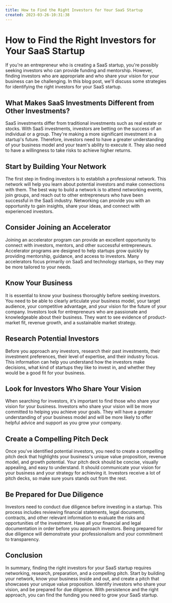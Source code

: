 ```yaml
---
title: How to Find the Right Investors for Your SaaS Startup 
created: 2023-03-26-10:31:38
---
```


# How to Find the Right Investors for Your SaaS Startup

If you're an entrepreneur who is creating a SaaS startup, you're possibly seeking investors who can provide funding and mentorship. However, finding investors who are appropriate and who share your vision for your business can be challenging.  In this blog post, we'll discuss some strategies for identifying the right investors for your SaaS startup.

## What Makes SaaS Investments Different from Other Investments?

SaaS investments differ from traditional investments such as real estate or stocks. With SaaS investments, investors are betting on the success of an individual or a group. They're making a more significant investment in a startup's future. Therefore, investors need to have a greater understanding of your business model and your team's ability to execute it. They also need to have a willingness to take risks to achieve higher returns.

## Start by Building Your Network

The first step in finding investors is to establish a professional network. This network will help you learn about potential investors and make connections with them. The best way to build a network is to attend networking events, join groups, and reach out to other entrepreneurs who have been successful in the SaaS industry. Networking can provide you with an opportunity to gain insights, share your ideas, and connect with experienced investors.

## Consider Joining an Accelerator

Joining an accelerator program can provide an excellent opportunity to connect with investors, mentors, and other successful entrepreneurs. Accelerator programs are designed to help startups grow quickly by providing mentorship, guidance, and access to investors. Many accelerators focus primarily on SaaS and technology startups, so they may be more tailored to your needs.

## Know Your Business

It is essential to know your business thoroughly before seeking investors. You need to be able to clearly articulate your business model, your target audience, your competitive advantage, and your vision for the future of your company. Investors look for entrepreneurs who are passionate and knowledgeable about their business. They want to see evidence of product-market fit, revenue growth, and a sustainable market strategy.

## Research Potential Investors

Before you approach any investors, research their past investments, their investment preferences, their level of expertise, and their industry focus. This information can help you understand how the investors make decisions, what kind of startups they like to invest in, and whether they would be a good fit for your business.

## Look for Investors Who Share Your Vision

When searching for investors, it's important to find those who share your vision for your business. Investors who share your vision will be more committed to helping you achieve your goals. They will have a greater understanding of your business model and will be more likely to offer helpful advice and support as you grow your company.

## Create a Compelling Pitch Deck

Once you've identified potential investors, you need to create a compelling pitch deck that highlights your business's unique value proposition, revenue model, and growth potential. Your pitch deck should be concise, visually appealing, and easy to understand. It should communicate your vision for your business and your strategy for achieving it. Investors receive a lot of pitch decks, so make sure yours stands out from the rest.

## Be Prepared for Due Diligence

Investors need to conduct due diligence before investing in a startup. This process includes reviewing financial statements, legal documents, contracts, and other relevant information to evaluate the risks and opportunities of the investment. Have all your financial and legal documentation in order before you approach investors. Being prepared for due diligence will demonstrate your professionalism and your commitment to transparency.

## Conclusion

In summary, finding the right investors for your SaaS startup requires networking, research, preparation, and a compelling pitch. Start by building your network, know your business inside and out, and create a pitch that showcases your unique value proposition. Identify investors who share your vision, and be prepared for due diligence. With persistence and the right approach, you can find the funding you need to grow your SaaS startup.
